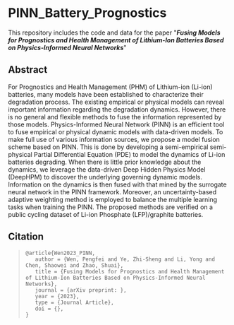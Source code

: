 # PINN_Battery_Prognostics

This repository includes the code and data for the paper "***Fusing Models for Prognostics and Health Management of Lithium-Ion Batteries Based on Physics-Informed Neural Networks***"

## Abstract

For Prognostics and Health Management (PHM) of Lithium-ion (Li-ion) batteries, many models have been established to characterize their degradation process. The existing empirical or physical models can reveal important information regarding the degradation dynamics. However, there is no general and flexible methods to fuse the information represented by those models. Physics-Informed Neural Network (PINN) is an efficient tool to fuse empirical or physical dynamic models with data-driven models. To make full use of various information sources, we propose a model fusion scheme based on PINN. This is done by developing a semi-empirical semi-physical Partial Differential Equation (PDE) to model the dynamics of Li-ion batteries degrading. When there is little prior knowledge about the dynamics, we leverage the data-driven Deep Hidden Physics Model (DeepHPM) to discover the underlying governing dynamic models. Information on the dynamics is then fused with that mined by the surrogate neural network in the PINN framework. Moreover, an uncertainty-based adaptive weighting method is employed to balance the multiple learning tasks when training the PINN. The proposed methods are verified on a public cycling dataset of Li-ion Phosphate (LFP)/graphite batteries.

## Citation

> ```
> @article{Wen2023_PINN,
>    author = {Wen, Pengfei and Ye, Zhi-Sheng and Li, Yong and Chen, Shaowei and Zhao, Shuai},
>    title = {Fusing Models for Prognostics and Health Management of Lithium-Ion Batteries Based on Physics-Informed Neural Networks},
>    journal = {arXiv preprint: },
>    year = {2023},
>    type = {Journal Article},   
>    doi = {},
> }
> ```
